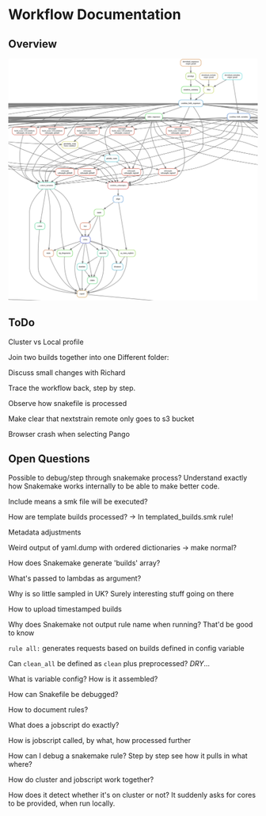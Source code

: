 # Workflow Documentation

## Overview
![dag.png](dag.png)

## ToDo

Cluster vs Local profile

Join two builds together into one
Different folder: 

Discuss small changes with Richard

Trace the workflow back, step by step.

Observe how snakefile is processed

Make clear that nextstrain remote only goes to s3 bucket 

Browser crash when selecting Pango

## Open Questions
Possible to debug/step through snakemake process? Understand exactly how Snakemake works internally to be able to make better code.

Include means a smk file will be executed?

How are template builds processed?
-> In templated_builds.smk rule!

Metadata adjustments

Weird output of yaml.dump with ordered dictionaries -> make normal?

How does Snakemake generate 'builds' array?

What's passed to lambdas as argument?

Why is so little sampled in UK? Surely interesting stuff going on there

How to upload timestamped builds

Why does Snakemake not output rule name when running? That'd be good to know

`rule all:` generates requests based on builds defined in config variable

Can `clean_all` be defined as `clean` plus preprocessed? *DRY*...

What is variable config? How is it assembled?

How can Snakefile be debugged?

How to document rules?

What does a jobscript do exactly?

How is jobscript called, by what, how processed further

How can I debug a snakemake rule? Step by step see how it pulls in what where?

How do cluster and jobscript work together?

How does it detect whether it's on cluster or not? It suddenly asks for cores to be provided, when run locally.
